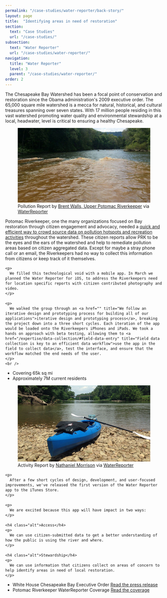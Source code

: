 ```yaml
---
permalink: "/case-studies/water-reporter/back-story/"
layout: page
title:  "Identifying areas in need of restoration"
section: 
  text: "Case Studies"
  url: "/case-studies/"
subsection: 
  text: "Water Reporter"
  url: "/case-studies/water-reporter/"
navigation:
  title: "Water Reporter"
  level: 3
  parent: "/case-studies/water-reporter/"
order: 2
---
```


<p>
  The Chesapeake Bay Watershed has been a focal point of conservation and restoration since the Obama administration's 2009 executive order. The 65,000 square mile watershed is a mecca for natural, historical, and cultural treasures spanning over seven states. With 17 million people residing in this vast watershed promoting water quality and environmental stewardship at a local, headwater, level is critical to ensuring a healthy Chesapeake.
</p>

<figure>
  <img src="/images/case-studies-water-reporter-back-story-turbid-water.jpg" alt="" />
  <figcaption>Pollution Report by <a rel="nofollow" href="http://www.waterreporter.org/community/114z22e17c18k32s/brent-walls" target="_blank">Brent Walls, Upper Potomac Riverkeeper</a> via <a rel="nofollow" href="http://www.waterreporter.org/reports/1185" target="_blank">WaterReporter</a></figcaption>
</figure>

<div class="row">
  <article class="column-12">
    <p>
      Potomac Riverkeeper, one the many organizations focused on Bay restoration through citizen engagement and advocacy, needed a <a href="/expertise/data-collection/#crowd-sourced-data-collection" title="Learn how we can help your organization crowd source data quickly and effiently through mulit-platform">quick and efficient way to crowd source data on pollution hotspots and recreation activities</a> throughout the watershed. These citizen reports allow PRK to be the eyes and the ears of the watershed and help to remediate pollution areas based on citizen aggregated data. Except for maybe a stray phone call or an email, the Riverkeepers had no way to collect this information from citizens or keep track of it themselves.
    </p>

    <p>
      We filled this technological void with a mobile app. In March we planned the Water Reporter for iOS, to address the Riverkeepers need for location specific reports with citizen contributed photography and video.
    </p>

    <p>
      We walked the group through an <a href="" title="We follow an iterative design and prototyping process for building all of our applications">iterative design and prototyping process</a>, breaking the project down into a three short cycles. Each iteration of the app would be loaded onto the Riverkeepers iPhones and iPads. We took a hands on approach with beta testing, allowing them to <a href="/expertise/data-collection/#field-data-entry" title="Field data collection is key to an efficient data workflow">use the app in the field to collect data</a>, test the interface, and ensure that the workflow matched the end needs of the user.
    </p>
    <br />
  </article>
  <aside class="column-4 content-sidebar">
    <ul class="links align-center">
      <li class="statistic">
        <span class="statistic-label">Covering</span>
        <span class="statistic-value">65k</span>
        <span class="statistic-label">sq mi</span>
      </li>
      <li class="statistic">
        <span class="statistic-label">Approximately</span>
        <span class="statistic-value">7M</span>
        <span class="statistic-label">current residents</span>
      </li>
    </ul>
  </aside>
</div>

<figure>
  <img src="/images/case-studies-water-reporter-back-story-activity-report.jpg" alt="" />
  <figcaption>Activity Report by <a rel="nofollow" href="http://www.waterreporter.org/community/26r105n32r12x113n18e21b9z/nathaniel-morrison" target="_blank">Nathaniel Morrison</a> via <a rel="nofollow" href="http://www.waterreporter.org/reports/1126" target="_blank">WaterReporter</a></figcaption>
</figure>

<div class="row">
  <article class="column-12">

    <p>
      After a few short cycles of design, development, and user-focused improvements, we've released the first version of the Water Reporter app to the iTunes Store.
    </p>

    <p>
      We are excited because this app will have impact in two ways:
    </p>

    <h4 class="alt">Access</h4>
    <p>
      We can use citizen-submitted data to get a better understanding of how the public is using the river and where.
    </p>

    <h4 class="alt">Stewardship</h4>
    <p>
      We can use information that citizens collect on areas of concern to help identify areas in need of local restoration.
    </p>

  </article>
  <aside class="column-4 content-sidebar">
    <ul class="links align-center">
      <li>
        <a name="White-House-Chesapeake-Bay-Water-Pollution-Executive-Order"></a>
        <i class="icon icon-large icon-blue icon-pull-small retinaicon-file-080"></i>
        <span class="link-title">
          White House Chesapeake Bay Executive Order
        </span>
        <span class="link-url">
          <a rel="nofollow" href="http://www.whitehouse.gov/the_press_office/Executive-Order-Chesapeake-Bay-Protection-and-Restoration" target="_blank" title="Read the original White House press release on the Chesapeake Bay Executive Order">
            Read the press release <i class="icon icon-dark icon-xsmall retinaicon-retina-icons-v-1-5"></i>
          </a>
        </span>
      </li>
      <li>
        <a name="Potomac-Riverkeeper-WaterReporter-Coverage"></a>
        <i class="icon icon-large icon-blue icon-pull-small retinaicon-file-095"></i>
        <span class="link-title">
          Potomac Riverkeeper WaterReporter Coverage
        </span>
        <span class="link-url">
          <a rel="nofollow" href="http://www.potomacriverkeeper.org/water-reporter" target="_blank" title="Read Potomac Riverkeeper coverage of WaterReporter">
            Read the coverage <i class="icon icon-dark icon-xsmall retinaicon-retina-icons-v-1-5"></i>
          </a>
        </span>
      </li>
    </ul>

<!--     <h5 class="alt">Available Now</h5>
    <ul class="links align-center">
      <li>
        <a name="Download-WaterReporter-iPhone-App"></a>
        <span class="link-url">
          <a rel="nofollow" href="https://itunes.apple.com/us/app/the-water-reporter/id668005311?mt=8" target="_blank" title="Download on the AppStore">
            <img alt="Download on the AppStore" src="/images/Download_on_the_App_Store_Badge_US-UK_135x40.svg" />
          </a>
        </span>
      </li>
    </ul>
    <h5 class="alt">Coming Soon</h5>
    <ul class="links align-center">
      <li>
        <a name="Download-WaterReporter-Android-App"></a>
        <span class="link-url">
          <a rel="nofollow" href="https://play.google.com/store/apps/details?id=com.viableindustries.waterreporter" target="_blank" title="Download the Android app on Google Play">
            <img alt="Download the Android app on Google Play" src="/images/en_app_rgb_wo_60.png" width="135" />
          </a>
        </span>
      </li>
    </ul>
   -->

  </aside>
</div>
